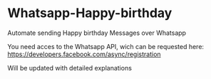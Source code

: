 # Whatsapp-Happy-birthday

Automate sending Happy birthday Messages over Whatsapp

You need acces to the Whatsapp API, wich can be requested here: https://developers.facebook.com/async/registration

Will be updated with detailed explanations
